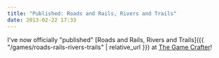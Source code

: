 ```yaml
---
title: "Published: Roads and Rails, Rivers and Trails"
date: 2013-02-22 17:33
---
```

I've now officially "published" [Roads and Rails, Rivers and Trails]({{ "/games/roads-rails-rivers-trails" | relative_url }}) at [The Game Crafter](https://www.thegamecrafter.com/games/roads-rails-rivers-trails)!
